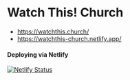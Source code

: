 # Watch This! Church

- https://watchthis.church/
- https://watchthis-church.netlify.app/

#### Deploying via Netlify

[![Netlify Status](https://api.netlify.com/api/v1/badges/41150f98-f935-49a6-a471-707139979065/deploy-status)](https://app.netlify.com/sites/watchthis-church/deploys)
